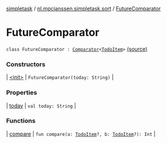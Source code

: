 [simpletask](../../index.md) / [nl.mpcjanssen.simpletask.sort](../index.md) / [FutureComparator](.)

# FutureComparator

`class FutureComparator : `[`Comparator`](http://docs.oracle.com/javase/6/docs/api/java/util/Comparator.html)`<`[`TodoItem`](../../nl.mpcjanssen.simpletask.dao.gentodo/-todo-item/index.md)`>` [(source)](https://github.com/mpcjanssen/simpletask-android/blob/master/src/main/java/nl/mpcjanssen/simpletask/sort/FutureComparator.kt#L7)

### Constructors

| [&lt;init&gt;](-init-.md) | `FutureComparator(today: String)` |

### Properties

| [today](today.md) | `val today: String` |

### Functions

| [compare](compare.md) | `fun compare(a: `[`TodoItem`](../../nl.mpcjanssen.simpletask.dao.gentodo/-todo-item/index.md)`?, b: `[`TodoItem`](../../nl.mpcjanssen.simpletask.dao.gentodo/-todo-item/index.md)`?): Int` |

